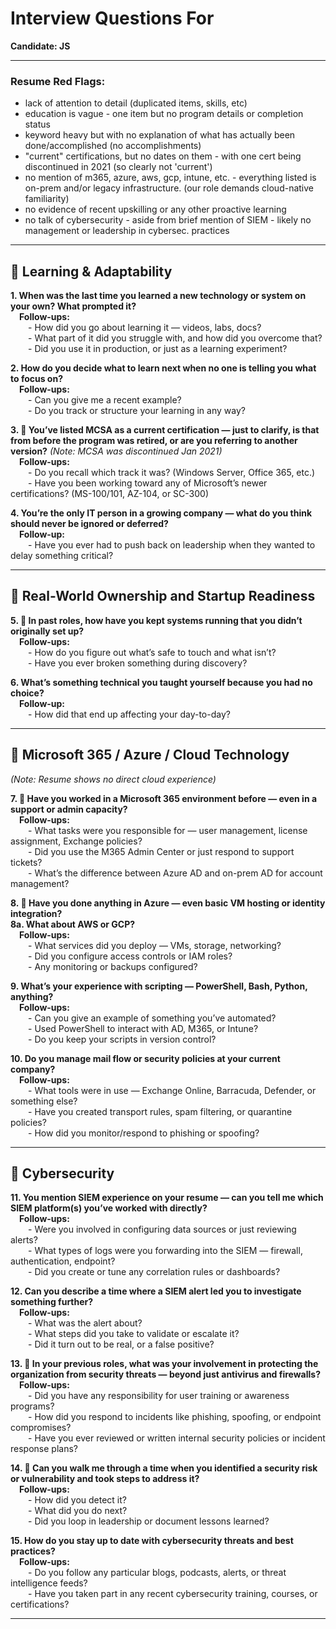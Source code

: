 # Interview Questions For  
**Candidate: JS**


---

### Resume Red Flags:
- lack of attention to detail (duplicated items, skills, etc) 
- education is vague - one item but no program details or completion status
- keyword heavy but with no explanation of what has actually been done/accomplished (no accomplishments)
- "current" certifications, but no dates on them - with one cert being discontinued in 2021 (so clearly not 'current')
- no mention of m365, azure, aws, gcp, intune, etc. - everything listed is on-prem and/or legacy infrastructure.
 (our role demands cloud-native familiarity)
- no evidence of recent upskilling or any other proactive learning
- no talk of cybersecurity - aside from brief mention of SIEM - likely no management or leadership in cybersec. practices

---

## 🔹 Learning & Adaptability

**1. When was the last time you learned a new technology or system on your own? What prompted it?**  
 **Follow-ups:**  
  - How did you go about learning it — videos, labs, docs?  
  - What part of it did you struggle with, and how did you overcome that?  
  - Did you use it in production, or just as a learning experiment?

**2. How do you decide what to learn next when no one is telling you what to focus on?**  
 **Follow-ups:**  
  - Can you give me a recent example?  
  - Do you track or structure your learning in any way?

**3. 🔶 You’ve listed MCSA as a current certification — just to clarify, is that from before the program was retired, or are you referring to another version?** *(Note: MCSA was discontinued Jan 2021)*  
 **Follow-ups:**  
  - Do you recall which track it was? (Windows Server, Office 365, etc.)  
  - Have you been working toward any of Microsoft’s newer certifications? (MS-100/101, AZ-104, or SC-300)

**4. You’re the only IT person in a growing company — what do you think should never be ignored or deferred?**  
 **Follow-up:**  
  - Have you ever had to push back on leadership when they wanted to delay something critical?

---

## 🔹 Real-World Ownership and Startup Readiness

**5. 🔶 In past roles, how have you kept systems running that you didn’t originally set up?**  
 **Follow-ups:**  
  - How do you figure out what’s safe to touch and what isn’t?  
  - Have you ever broken something during discovery?

**6. What’s something technical you taught yourself because you had no choice?**  
 **Follow-up:**  
  - How did that end up affecting your day-to-day?

---

## 🔹 Microsoft 365 / Azure / Cloud Technology  
*(Note: Resume shows no direct cloud experience)*

**7. 🔶 Have you worked in a Microsoft 365 environment before — even in a support or admin capacity?**  
 **Follow-ups:**  
  - What tasks were you responsible for — user management, license assignment, Exchange policies?  
  - Did you use the M365 Admin Center or just respond to support tickets?  
  - What’s the difference between Azure AD and on-prem AD for account management?

**8. 🔶 Have you done anything in Azure — even basic VM hosting or identity integration?**  
**8a. What about AWS or GCP?**  
 **Follow-ups:**  
  - What services did you deploy — VMs, storage, networking?  
  - Did you configure access controls or IAM roles?  
  - Any monitoring or backups configured?

**9. What’s your experience with scripting — PowerShell, Bash, Python, anything?**  
 **Follow-ups:**  
  - Can you give an example of something you’ve automated?  
  - Used PowerShell to interact with AD, M365, or Intune?  
  - Do you keep your scripts in version control?

**10. Do you manage mail flow or security policies at your current company?**  
 **Follow-ups:**  
  - What tools were in use — Exchange Online, Barracuda, Defender, or something else?  
  - Have you created transport rules, spam filtering, or quarantine policies?  
  - How did you monitor/respond to phishing or spoofing?

---

## 🔹 Cybersecurity

**11. You mention SIEM experience on your resume — can you tell me which SIEM platform(s) you’ve worked with directly?**  
 **Follow-ups:**  
  - Were you involved in configuring data sources or just reviewing alerts?  
  - What types of logs were you forwarding into the SIEM — firewall, authentication, endpoint?  
  - Did you create or tune any correlation rules or dashboards?

**12. Can you describe a time where a SIEM alert led you to investigate something further?**  
 **Follow-ups:**  
  - What was the alert about?  
  - What steps did you take to validate or escalate it?  
  - Did it turn out to be real, or a false positive?

**13. 🔶 In your previous roles, what was your involvement in protecting the organization from security threats — beyond just antivirus and firewalls?**  
 **Follow-ups:**  
  - Did you have any responsibility for user training or awareness programs?  
  - How did you respond to incidents like phishing, spoofing, or endpoint compromises?  
  - Have you ever reviewed or written internal security policies or incident response plans?

**14. 🔶 Can you walk me through a time when you identified a security risk or vulnerability and took steps to address it?**  
 **Follow-ups:**  
  - How did you detect it?  
  - What did you do next?  
  - Did you loop in leadership or document lessons learned?

**15. How do you stay up to date with cybersecurity threats and best practices?**  
 **Follow-ups:**  
  - Do you follow any particular blogs, podcasts, alerts, or threat intelligence feeds?  
  - Have you taken part in any recent cybersecurity training, courses, or certifications?

---
